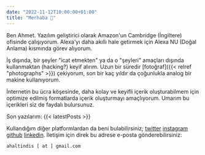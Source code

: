 ```yaml
---
date: "2022-11-12T10:00:00+01:00"
title: "Merhaba 👋"
---
```


Ben Ahmet. Yazılım geliştirici olarak Amazon'un Cambridge (İngiltere) ofisinde çalışıyorum. Alexa'yı daha akıllı hale getirmek için Alexa NU (Doğal Anlama) kısmında görev alıyorum.

İş dışında, bir şeyler "icat etmekten" ya da o "şeyleri" amaçları dışında kullanmaktan (hacking?) keyif alırım. Uzun bir süredir [fotoğraf]({{< relref "photographs" >}}) çekiyorum, son bir kaç yıldır da çoğunlukla analog bir makine kullanıyorum.

İnternetin bu ücra köşesinde, daha kolay ve keyifli içerik oluşturabilmem için optimize edilmiş formatlarda içerik oluşturmayı amaçlıyorum. Umarım bu içerikleri siz de faydalı bulursunuz.

Son yazılarım:
{{< latestPosts >}}

Kullandığım diğer platformlardan da beni bulabilirsiniz; [twitter](https://www.twitter.com/ahaltindis) [instagram](https://www.instagram.com/ahaltindis) [github](https://github.com/ahaltindis) [linkedin](https://www.linkedin.com/in/ahmetaltindis/). İletişim için direk bu adrese e-posta gönderebilirsiniz:

```ahaltindis [ at ] gmail.com```
